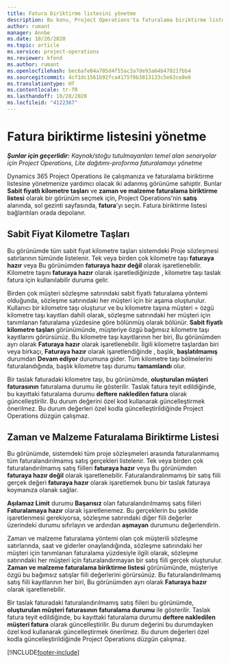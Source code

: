 ```yaml
---
title: Fatura biriktirme listesini yönetme
description: Bu konu, Project Operations'ta faturalama biriktirme listesini görüntüleme ve bunlarla çalışma hakkında bilgiler sağlar.
author: rumant
manager: Annbe
ms.date: 10/20/2020
ms.topic: article
ms.service: project-operations
ms.reviewer: kfend
ms.author: rumant
ms.openlocfilehash: bec6afe04a705d4f55ac3a7de93a64b47021fbb4
ms.sourcegitcommit: 4cf1dc1561b92fca4175f0b3813133c5e63ce8e6
ms.translationtype: HT
ms.contentlocale: tr-TR
ms.lasthandoff: 10/28/2020
ms.locfileid: "4122367"
---
```

# <a name="manage-the-billing-backlog"></a>Fatura biriktirme listesini yönetme

_**Şunlar için geçerlidir:** Kaynak/stoğu tutulmayanları temel alan senaryolar için Project Operations, Lite dağıtımı-proforma faturalamayı yönetme_

Dynamics 365 Project Operations ile çalışmanıza ve faturalama biriktirme listesine yönetmenize yardımcı olacak iki adanmış görünüme sahiptir. Bunlar **Sabit fiyatlı kilometre taşları** ve **zaman ve malzeme faturalama biriktirme listesi** olarak bir görünüm seçmek için, Project Operations'nin **satış** alanında, sol gezinti sayfasında, **fatura**'yı seçin. Fatura biriktirme listesi bağlantıları orada depolanır.

## <a name="fixed-price-milestones"></a>Sabit Fiyat Kilometre Taşları

Bu görünümde tüm sabit fiyat kilometre taşları sistemdeki Proje sözleşmesi satırlarının tümünde listelenir. Tek veya birden çok kilometre taşı **faturaya hazır** veya Bu görünümden **faturaya hazır değil** olarak işaretlenebilir. Kilometre taşını **faturaya hazır** olarak işaretlediğinizde , kilometre taşı taslak fatura için kullanılabilir duruma gelir.

Birden çok müşteri sözleşme satırındaki sabit fiyatlı faturalama yöntemi olduğunda, sözleşme satırındaki her müşteri için bir aşama oluşturulur. Kullanıcı bir kilometre taşı oluşturur ve bu kilometre taşına müşteri = özgü kilometre taşı kayıtları dahili olarak, sözleşme satırındaki her müşteri için tanımlanan faturalama yüzdesine göre bölünmüş olarak bölünür. **Sabit fiyatlı kilometre taşları** görünümünde, müşteriye özgü bağımsız kilometre taşı kayıtlarını görürsünüz. Bu kilometre taşı kayıtlarının her biri, Bu görünümden ayrı olarak **Faturaya hazır** olarak işaretlenebilir. İlgili kilometre taşlardan biri veya birkaçı, **Faturaya hazır** olarak işaretlendiğinde , başlık, **başlatılmamış** durumdan **Devam ediyor** durumuna gider. Tüm kilometre taşı bölmelerini faturalandığında, başlık kilometre taşı durumu **tamamlandı** olur.

Bir taslak faturadaki kilometre taşı, bu görünümde, **oluşturulan müşteri faturasının** faturalama durumu ile gösterilir. Taslak fatura teyit edildiğinde, bu kayıttaki faturalama durumu **deftere nakledilen fatura** olarak güncelleştirilir. Bu durum değerini özel kod kullanarak güncelleştirmek önerilmez. Bu durum değerleri özel kodla güncelleştirildiğinde Project Operations düzgün çalışmaz.

## <a name="time-and-material-billing-backlog"></a>Zaman ve Malzeme Faturalama Biriktirme Listesi

Bu görünümde, sistemdeki tüm proje sözleşmeleri arasında faturalanmamış tüm faturalandırılmamış satış gerçekleri listelenir. Tek veya birden çok faturalandırılmamış satış fiilleri **faturaya hazır** veya Bu görünümden **faturaya hazır değil** olarak işaretlenebilir. Faturalandıralınmamış bir satış fiili gerçek değeri **faturaya hazır** olarak işaretlemek bunu bir taslak faturaya koymanıza olanak sağlar.

**Aşılamaz Limit** durumu **Başarısız** olan faturalandırılmamış satış fiileri **Faturalamaya hazır** olarak işaretlenemez. Bu gerçeklerin bu şekilde işaretlenmesi gerekiyorsa, sözleşme satırındaki diğer fiili değerler üzerindeki durumu sıfırlayın ve ardından **aşmayan** durumunu değerlendirin.

Zaman ve malzeme faturalama yöntemi olan çok müşterili sözleşme satırlarında, saat ve giderler onaylandığında, sözleşme satırındaki her müşteri için tanımlanan faturalama yüzdesiyle ilgili olarak, sözleşme satırındaki her müşteri için faturalandırmayan bir satış fiili gerçek oluşturulur. **Zaman ve malzeme faturalama biriktirme listesi** görünümünde, müşteriye özgü bu bağımsız satışlar fiili değerlerini görürsünüz. Bu faturalandırılmamış satış fiili kayıtlarının her biri, Bu görünümden ayrı olarak **Faturaya hazır** olarak işaretlenebilir.

Bir taslak faturadaki faturalandırılmamış satış fiileri bu görünümde, **oluşturulan müşteri faturasının** **faturalama durumu** ile gösterilir. Taslak fatura teyit edildiğinde, bu kayıttaki faturalama durumu **deftere nakledilen müşteri fatura** olarak güncelleştirilir. Bu durum değerini bu durumdayken özel kod kullanarak güncelleştirmek önerilmez. Bu durum değerleri özel kodla güncelleştirildiğinde Project Operations düzgün çalışmaz.


[!INCLUDE[footer-include](../includes/footer-banner.md)]